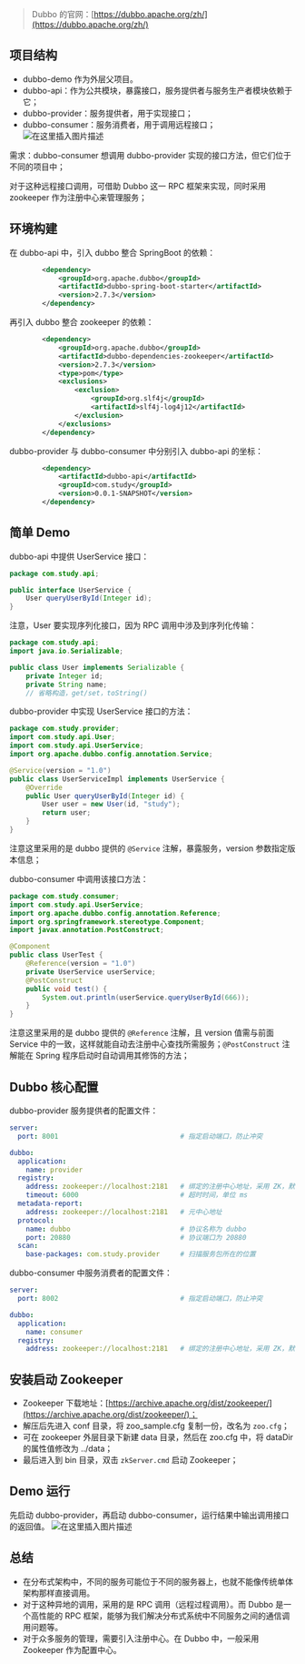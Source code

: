 > Dubbo 的官网：[https://dubbo.apache.org/zh/](https://dubbo.apache.org/zh/)

## 项目结构
- dubbo-demo 作为外层父项目。
- dubbo-api：作为公共模块，暴露接口，服务提供者与服务生产者模块依赖于它；
- dubbo-provider：服务提供者，用于实现接口；
- dubbo-consumer：服务消费者，用于调用远程接口；
![在这里插入图片描述](https://img-blog.csdnimg.cn/bf528bf5ea5248b09c74dfc08b2e58a0.png)

需求：dubbo-consumer 想调用 dubbo-provider 实现的接口方法，但它们位于不同的项目中；

对于这种远程接口调用，可借助 Dubbo 这一 RPC 框架来实现，同时采用 zookeeper 作为注册中心来管理服务；
## 环境构建
在 dubbo-api 中，引入 dubbo 整合 SpringBoot 的依赖：
```xml
        <dependency>
            <groupId>org.apache.dubbo</groupId>
            <artifactId>dubbo-spring-boot-starter</artifactId>
            <version>2.7.3</version>
        </dependency>
```
再引入 dubbo 整合 zookeeper 的依赖：
```xml
        <dependency>
            <groupId>org.apache.dubbo</groupId>
            <artifactId>dubbo-dependencies-zookeeper</artifactId>
            <version>2.7.3</version>
            <type>pom</type>
            <exclusions>
                <exclusion>
                    <groupId>org.slf4j</groupId>
                    <artifactId>slf4j-log4j12</artifactId>
                </exclusion>
            </exclusions>
        </dependency>
```
dubbo-provider 与 dubbo-consumer 中分别引入 dubbo-api 的坐标：
```xml
        <dependency>
            <artifactId>dubbo-api</artifactId>
            <groupId>com.study</groupId>
            <version>0.0.1-SNAPSHOT</version>
        </dependency>
```
## 简单 Demo
dubbo-api 中提供 UserService 接口：
```java
package com.study.api;

public interface UserService {
    User queryUserById(Integer id);
}
```
注意，User 要实现序列化接口，因为 RPC 调用中涉及到序列化传输：
```java
package com.study.api;
import java.io.Serializable;

public class User implements Serializable {
    private Integer id;
    private String name;
    // 省略构造，get/set，toString()
```
dubbo-provider 中实现 UserService 接口的方法：
```java
package com.study.provider;
import com.study.api.User;
import com.study.api.UserService;
import org.apache.dubbo.config.annotation.Service;

@Service(version = "1.0")
public class UserServiceImpl implements UserService {
    @Override
    public User queryUserById(Integer id) {
        User user = new User(id, "study");
        return user;
    }
}
```
注意这里采用的是 dubbo 提供的 `@Service` 注解，暴露服务，version 参数指定版本信息；

dubbo-consumer 中调用该接口方法：
```java
package com.study.consumer;
import com.study.api.UserService;
import org.apache.dubbo.config.annotation.Reference;
import org.springframework.stereotype.Component;
import javax.annotation.PostConstruct;

@Component
public class UserTest {
    @Reference(version = "1.0")
    private UserService userService;
    @PostConstruct
    public void test() {
        System.out.println(userService.queryUserById(666));
    }
}
```
注意这里采用的是 dubbo 提供的 `@Reference` 注解，且 version 值需与前面 Service 中的一致，这样就能自动去注册中心查找所需服务；`@PostConstruct` 注解能在 Spring 程序启动时自动调用其修饰的方法；
## Dubbo 核心配置
dubbo-provider 服务提供者的配置文件：
```yml
server:
  port: 8001                              # 指定启动端口，防止冲突

dubbo:
  application:
    name: provider
  registry:
    address: zookeeper://localhost:2181   # 绑定的注册中心地址，采用 ZK，默认端口为 2181
    timeout: 6000                         # 超时时间，单位 ms
  metadata-report:
    address: zookeeper://localhost:2181   # 元中心地址
  protocol:
    name: dubbo                           # 协议名称为 dubbo
    port: 20880                           # 协议端口为 20880
  scan:
    base-packages: com.study.provider     # 扫描服务包所在的位置
```
dubbo-consumer 中服务消费者的配置文件：
```yml
server:
  port: 8002                              # 指定启动端口，防止冲突

dubbo:
  application:
    name: consumer
  registry:
    address: zookeeper://localhost:2181   # 绑定的注册中心地址，采用 ZK，默认端口为 2181
```
## 安装启动 Zookeeper
- Zookeeper 下载地址：[https://archive.apache.org/dist/zookeeper/](https://archive.apache.org/dist/zookeeper/)；
- 解压后先进入 conf 目录，将 zoo_sample.cfg 复制一份，改名为 `zoo.cfg`；
- 可在 zookeeper 外层目录下新建 data 目录，然后在 zoo.cfg 中，将 dataDir 的属性值修改为 ../data；
- 最后进入到 bin 目录，双击 `zkServer.cmd` 启动 Zookeeper；

## Demo 运行
先启动 dubbo-provider，再启动 dubbo-consumer，运行结果中输出调用接口的返回值。
![在这里插入图片描述](https://img-blog.csdnimg.cn/55bbc666c4594705ab7757d7ead50f12.png)
## 总结
- 在分布式架构中，不同的服务可能位于不同的服务器上，也就不能像传统单体架构那样直接调用。
- 对于这种异地的调用，采用的是 RPC 调用（远程过程调用）。而 Dubbo 是一个高性能的 RPC 框架，能够为我们解决分布式系统中不同服务之间的通信调用问题等。
- 对于众多服务的管理，需要引入注册中心。在 Dubbo 中，一般采用 Zookeeper 作为配置中心。